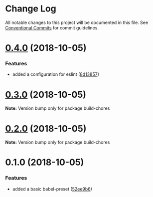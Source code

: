 # Change Log

All notable changes to this project will be documented in this file.
See [Conventional Commits](https://conventionalcommits.org) for commit guidelines.

# [0.4.0](https://github.com/critocrito/build-chores/compare/v0.3.0...v0.4.0) (2018-10-05)


### Features

* added a configuration for eslint ([8d13857](https://github.com/critocrito/build-chores/commit/8d13857))





# [0.3.0](https://github.com/critocrito/build-chores/compare/v0.2.0...v0.3.0) (2018-10-05)

**Note:** Version bump only for package build-chores





# [0.2.0](https://github.com/critocrito/build-chores/compare/v0.1.0...v0.2.0) (2018-10-05)

**Note:** Version bump only for package build-chores





# 0.1.0 (2018-10-05)


### Features

* added a basic babel-preset ([52ee9b6](https://github.com/critocrito/build-chores/commit/52ee9b6))

